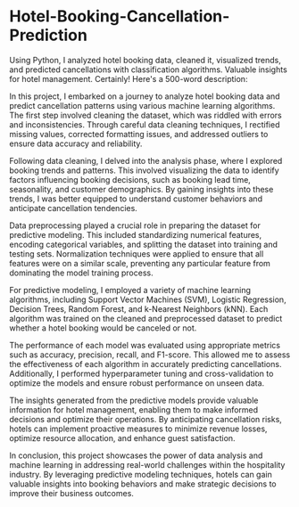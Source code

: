 # Hotel-Booking-Cancellation-Prediction
Using Python, I analyzed hotel booking data, cleaned it, visualized trends, and predicted cancellations with classification algorithms. Valuable insights for hotel management. 
Certainly! Here's a 500-word description:

In this project, I embarked on a journey to analyze hotel booking data and predict cancellation patterns using various machine learning algorithms. The first step involved cleaning the dataset, which was riddled with errors and inconsistencies. Through careful data cleaning techniques, I rectified missing values, corrected formatting issues, and addressed outliers to ensure data accuracy and reliability.

Following data cleaning, I delved into the analysis phase, where I explored booking trends and patterns. This involved visualizing the data to identify factors influencing booking decisions, such as booking lead time, seasonality, and customer demographics. By gaining insights into these trends, I was better equipped to understand customer behaviors and anticipate cancellation tendencies.

Data preprocessing played a crucial role in preparing the dataset for predictive modeling. This included standardizing numerical features, encoding categorical variables, and splitting the dataset into training and testing sets. Normalization techniques were applied to ensure that all features were on a similar scale, preventing any particular feature from dominating the model training process.

For predictive modeling, I employed a variety of machine learning algorithms, including Support Vector Machines (SVM), Logistic Regression, Decision Trees, Random Forest, and k-Nearest Neighbors (kNN). Each algorithm was trained on the cleaned and preprocessed dataset to predict whether a hotel booking would be canceled or not.

The performance of each model was evaluated using appropriate metrics such as accuracy, precision, recall, and F1-score. This allowed me to assess the effectiveness of each algorithm in accurately predicting cancellations. Additionally, I performed hyperparameter tuning and cross-validation to optimize the models and ensure robust performance on unseen data.

The insights generated from the predictive models provide valuable information for hotel management, enabling them to make informed decisions and optimize their operations. By anticipating cancellation risks, hotels can implement proactive measures to minimize revenue losses, optimize resource allocation, and enhance guest satisfaction.

In conclusion, this project showcases the power of data analysis and machine learning in addressing real-world challenges within the hospitality industry. By leveraging predictive modeling techniques, hotels can gain valuable insights into booking behaviors and make strategic decisions to improve their business outcomes.


